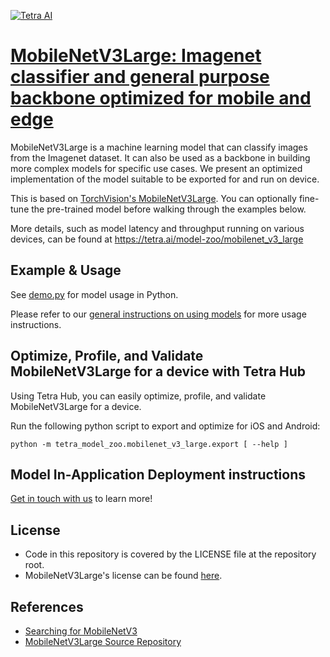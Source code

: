 [![Tetra AI](https://tetra.ai/img/logo.svg)](https://tetra.ai/)

# [MobileNetV3Large: Imagenet classifier and general purpose backbone optimized for mobile and edge](https://tetra.ai/model-zoo/mobilenet_v3_large)

MobileNetV3Large is a machine learning model that can classify images from the Imagenet dataset.
It can also be used as a backbone in building more complex models for specific use cases.
We present an optimized implementation of the model suitable to be exported for and run on device.

This is based on [TorchVision's MobileNetV3Large](https://github.com/pytorch/vision/blob/main/torchvision/models/mobilenetv3.py). You can optionally
fine-tune the pre-trained model before walking through the examples below.

More details, such as model latency and throughput running on various devices, can be found at https://tetra.ai/model-zoo/mobilenet_v3_large

## Example & Usage
See [demo.py](../imagenet_classifier/demo.py) for model usage in Python.

Please refer to our [general instructions on using models](../../#tetra-model-zoo) for more usage instructions.

## Optimize, Profile, and Validate MobileNetV3Large for a device with Tetra Hub
Using Tetra Hub, you can easily optimize, profile, and validate MobileNetV3Large for a device.

Run the following python script to export and optimize for iOS and Android:
```
python -m tetra_model_zoo.mobilenet_v3_large.export [ --help ]
```

## Model In-Application Deployment instructions
<a href="mailto:support@tetra.ai?subject=Request Access for Tetra Hub&body=Interest in using MobileNetV3Large in model zoo for deploying on-device.">Get in touch with us</a> to learn more!

## License
- Code in this repository is covered by the LICENSE file at the repository root.
- MobileNetV3Large's license can be found [here](https://github.com/pytorch/vision/blob/main/LICENSE).

## References
* [Searching for MobileNetV3](https://arxiv.org/abs/1905.02244)
* [MobileNetV3Large Source Repository](https://github.com/pytorch/vision/blob/main/torchvision/models/mobilenetv3.py)
